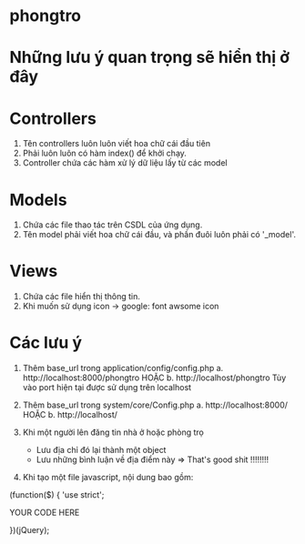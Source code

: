 # phongtro
# Những lưu ý quan trọng sẽ hiển thị ở đây
# Controllers
1. Tên controllers luôn luôn viết hoa chữ cái đầu tiên
2. Phải luôn luôn có hàm index() để khởi chạy.
3. Controller chứa các hàm xử lý dữ liệu lấy từ các model

# Models
1. Chứa các file thao tác trên CSDL của ứng dụng.
2. Tên model phải viết hoa chữ cái đầu, và phần đuôi luôn phải có '_model'.

# Views
1. Chứa các file hiển thị thông tin.
2. Khi muốn sử dụng icon -> google: font awsome icon



# Các lưu ý
1. Thêm base_url trong application/config/config.php
	a. http://localhost:8000/phongtro
HOẶC
	b. http://localhost/phongtro
Tùy vào port hiện tại được sử dụng trên localhost

2. Thêm base_url trong system/core/Config.php
	a. http://localhost:8000/
HOẶC
	b. http://localhost/

3. Khi một người lên đăng tin nhà ở hoặc phòng trọ
	- Lưu địa chỉ đó lại thành một object
	- Lưu những bình luận về địa điểm này
	=> That's good shit !!!!!!!!
4. Khi tạo một file javascript, nội dung bao gồm:

(function($) {
  'use strict';

  YOUR CODE HERE

})(jQuery);